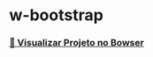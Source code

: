 # w-bootstrap

 <h3  style="color: green; text-decoration: none;"><strong><a href="https://delisg.github.io/w-bootstrap/"> 🎥 Visualizar Projeto no Bowser</a></strong></h3>
